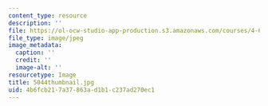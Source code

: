 ```yaml
---
content_type: resource
description: ''
file: https://ol-ocw-studio-app-production.s3.amazonaws.com/courses/4-614-religious-architecture-and-islamic-cultures-fall-2002/4b6fcb217a37863ad1b1c237ad270ec1_5044thumbnail.jpg
file_type: image/jpeg
image_metadata:
  caption: ''
  credit: ''
  image-alt: ''
resourcetype: Image
title: 5044thumbnail.jpg
uid: 4b6fcb21-7a37-863a-d1b1-c237ad270ec1
---
```

